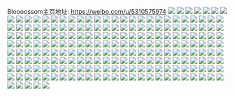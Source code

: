 Bloooossom主页地址: https://weibo.com/u/5310575974 
![](https://wx4.sinaimg.cn/mw2000/005NoDpcgy1h96ob6ik8yj32c0340kjl.jpg) 
![](https://wx4.sinaimg.cn/mw2000/005NoDpcgy1h8pxjpdrmbj32c0340x6r.jpg) 
![](https://wx4.sinaimg.cn/mw2000/005NoDpcgy1h8pxjru518j31sc2ds4qq.jpg) 
![](https://wx4.sinaimg.cn/mw2000/005NoDpcgy1h8pxjv41g0j32c0340qv7.jpg) 
![](https://wx4.sinaimg.cn/mw2000/005NoDpcgy1h8pxjxmw8pj31sc2dskjm.jpg) 
![](https://wx4.sinaimg.cn/mw2000/005NoDpcgy1h8pxk4yrkfj32c03404qq.jpg) 
![](https://wx4.sinaimg.cn/mw2000/005NoDpcgy1h7uqy15ywmj30u01sxgxa.jpg) 
![](https://wx4.sinaimg.cn/mw2000/005NoDpcgy1h7kb7wnzfpj32c0340npd.jpg) 
![](https://wx4.sinaimg.cn/mw2000/005NoDpcgy1h79s1fm7raj30nl15z0zo.jpg) 
![](https://wx4.sinaimg.cn/mw2000/005NoDpcgy1h78mxwnvadj31nq27nx6p.jpg) 
![](https://wx4.sinaimg.cn/mw2000/005NoDpcgy1h78mxuuob2j30u01hc75u.jpg) 
![](https://wx4.sinaimg.cn/mw2000/005NoDpcgy1h73suehkn4j30x41867m1.jpg) 
![](https://wx4.sinaimg.cn/mw2000/005NoDpcgy1h73swv9ostj32c0340hdu.jpg) 
![](https://wx4.sinaimg.cn/mw2000/005NoDpcgy1h70p4v6yzgj30wi1ycnfh.jpg) 
![](https://wx4.sinaimg.cn/mw2000/005NoDpcgy1h70p4tsj6lj30wi1ycwv6.jpg) 
![](https://wx4.sinaimg.cn/mw2000/005NoDpcgy1h70p57i46pj30wi1yc4qp.jpg) 
![](https://wx4.sinaimg.cn/mw2000/005NoDpcgy1h6yd1124s5j30zi1ben6e.jpg) 
![](https://wx4.sinaimg.cn/mw2000/005NoDpcgy1h6gxmq489dj32c02c0gvb.jpg) 
![](https://wx4.sinaimg.cn/mw2000/005NoDpcgy1h6gxmwvgw6j33402c01l1.jpg) 
![](https://wx4.sinaimg.cn/mw2000/005NoDpcgy1h6gxn1o0nyj32c02c0gp4.jpg) 
![](https://wx4.sinaimg.cn/mw2000/005NoDpcgy1h6gxmz87fzj32c02c0b2a.jpg) 
![](https://wx4.sinaimg.cn/mw2000/005NoDpcgy1h5sjm6oh9ij315o3h0dje.jpg) 
![](https://wx4.sinaimg.cn/mw2000/005NoDpcgy1h5sjms9gioj315o1jk7c0.jpg) 
![](https://wx4.sinaimg.cn/mw2000/005NoDpcgy1h5sjo653fvj30xc461agy.jpg) 
![](https://wx4.sinaimg.cn/mw2000/005NoDpcgy1h5sjn9yqvlj30xc5k0k15.jpg) 
![](https://wx4.sinaimg.cn/mw2000/005NoDpcgy1h5sjlvy09uj324836ckjn.jpg) 
![](https://wx4.sinaimg.cn/mw2000/005NoDpcgy1h5sjmjxga0j30xc3e9k5s.jpg) 
![](https://wx4.sinaimg.cn/mw2000/005NoDpcgy1h5sjnsxb3jj30xc5k1tjy.jpg) 
![](https://wx4.sinaimg.cn/mw2000/005NoDpcgy1h5sjojgjz9j315o3h0gul.jpg) 
![](https://wx4.sinaimg.cn/mw2000/005NoDpcgy1h5sjoxfgxlj30xc38qk7c.jpg) 
![](https://wx4.sinaimg.cn/mw2000/005NoDpcgy1h5sek05vryj324836ckjn.jpg) 
![](https://wx4.sinaimg.cn/mw2000/005NoDpcgy1h5sejxmmgbj323934vb07.jpg) 
![](https://wx4.sinaimg.cn/mw2000/005NoDpcgy1h5sek6a11xj324736cqv8.jpg) 
![](https://wx4.sinaimg.cn/mw2000/005NoDpcgy1h5sekbef6kj336c2481i1.jpg) 
![](https://wx4.sinaimg.cn/mw2000/005NoDpcgy1h5dap5nhzvj32c02c0kjm.jpg) 
![](https://wx4.sinaimg.cn/mw2000/005NoDpcgy1h5dap8f98gj321k21k4qq.jpg) 
![](https://wx4.sinaimg.cn/mw2000/005NoDpcgy1h5dap1ykmlj32c02c01ky.jpg) 
![](https://wx4.sinaimg.cn/mw2000/005NoDpcgy1h5dapqtw1wj328m2zix6p.jpg) 
![](https://wx4.sinaimg.cn/mw2000/005NoDpcgy1h5dapo421ej32c02c07wi.jpg) 
![](https://wx4.sinaimg.cn/mw2000/005NoDpcgy1h5dapejv4dj31yv1yvqv5.jpg) 
![](https://wx4.sinaimg.cn/mw2000/005NoDpcgy1h5dapjhnryj31zy1zy1ky.jpg) 
![](https://wx4.sinaimg.cn/mw2000/005NoDpcgy1h5dapm3jykj32c02c07wi.jpg) 
![](https://wx4.sinaimg.cn/mw2000/005NoDpcgy1h5dapunf45j33402c0hdv.jpg) 
![](https://wx4.sinaimg.cn/mw2000/005NoDpcgy1h4z1gpkf29j30wi1ychdt.jpg) 
![](https://wx4.sinaimg.cn/mw2000/005NoDpcgy1h41woc4xhpj32c02c0hdt.jpg) 
![](https://wx4.sinaimg.cn/mw2000/005NoDpcgy1h3b4vij2qgj32c02c0x6p.jpg) 
![](https://wx4.sinaimg.cn/mw2000/005NoDpcgy1h2ve5pl4m7j32c02c0u0y.jpg) 
![](https://wx4.sinaimg.cn/mw2000/005NoDpcgy1h2ve5trwn3j32c03407wk.jpg) 
![](https://wx4.sinaimg.cn/mw2000/005NoDpcgy1h2sgoieopmj30u00ddjtr.jpg) 
![](https://wx4.sinaimg.cn/mw2000/005NoDpcgy1h2jvlur6skj30uk48su0x.jpg) 
![](https://wx4.sinaimg.cn/mw2000/005NoDpcgy1h2jvlzrd0wj30xc5jzqv5.jpg) 
![](https://wx4.sinaimg.cn/mw2000/005NoDpcgy1h2jvlxlg0mj30xc5k01ky.jpg) 
![](https://wx4.sinaimg.cn/mw2000/005NoDpcgy1h2jvls8zbmj30xc5lxu0y.jpg) 
![](https://wx4.sinaimg.cn/mw2000/005NoDpcgy1h2jvmk5rvhj30uk6d6b2a.jpg) 
![](https://wx4.sinaimg.cn/mw2000/005NoDpcgy1h2jvm2tvhej30uk6b2u0y.jpg) 
![](https://wx4.sinaimg.cn/mw2000/005NoDpcgy1h2jvm7ljooj30ukauab2c.jpg) 
![](https://wx4.sinaimg.cn/mw2000/005NoDpcgy1h2jvmbkn7dj30uk87ehdv.jpg) 
![](https://wx4.sinaimg.cn/mw2000/005NoDpcgy1h2jvmdoj3oj30uk3e8hdt.jpg) 
![](https://wx4.sinaimg.cn/mw2000/005NoDpcgy1h2jvmgemwkj30xc5k0u0x.jpg) 
![](https://wx4.sinaimg.cn/mw2000/005NoDpcgy1h2cvn61hvwj324m24m4qq.jpg) 
![](https://wx4.sinaimg.cn/mw2000/005NoDpcgy1h2apqmrl13j31o0280x6p.jpg) 
![](https://wx4.sinaimg.cn/mw2000/005NoDpcgy1h25onm7anmj31o01o010k.jpg) 
![](https://wx4.sinaimg.cn/mw2000/005NoDpcgy1h1wjl0zko9j31s22deqv5.jpg) 
![](https://wx4.sinaimg.cn/mw2000/005NoDpcgy1h1v8xwo6f1j30o90o9ah2.jpg) 
![](https://wx4.sinaimg.cn/mw2000/005NoDpcgy1h1v8xw0pswj30p30p3gr9.jpg) 
![](https://wx4.sinaimg.cn/mw2000/005NoDpcgy1h1udfn6vgvj32c03401kx.jpg) 
![](https://wx4.sinaimg.cn/mw2000/005NoDpcgy1h1udfodnykj32c03407wh.jpg) 
![](https://wx4.sinaimg.cn/mw2000/005NoDpcgy1h1udfm1wqxj31vc2hsawc.jpg) 
![](https://wx4.sinaimg.cn/mw2000/005NoDpcgy1h1udfr8jdqj32c0340hdt.jpg) 
![](https://wx4.sinaimg.cn/mw2000/005NoDpcgy1h1udfthjsyj32c0340hdu.jpg) 
![](https://wx4.sinaimg.cn/mw2000/005NoDpcgy1h1udfq1a6dj32c0340b29.jpg) 
![](https://wx4.sinaimg.cn/mw2000/005NoDpcgy1h1s9z61ghjj30wi1ycu0x.jpg) 
![](https://wx4.sinaimg.cn/mw2000/005NoDpcgy1h1pwqkymiwj30wi1yctop.jpg) 
![](https://wx4.sinaimg.cn/mw2000/005NoDpcgy1h1pwqo39k0j30wi1yc1hf.jpg) 
![](https://wx4.sinaimg.cn/mw2000/005NoDpcgy1h1pwqp7vvxj30wi0qzwk5.jpg) 
![](https://wx4.sinaimg.cn/mw2000/005NoDpcgy1h1oqwjd84wj32c02c07wi.jpg) 
![](https://wx4.sinaimg.cn/mw2000/005NoDpcgy1h1ktevupkoj33402c0qv7.jpg) 
![](https://wx4.sinaimg.cn/mw2000/005NoDpcgy1h1jlo4q1udj32c03401kx.jpg) 
![](https://wx4.sinaimg.cn/mw2000/005NoDpcgy1h1doimep5zj32c0340b29.jpg) 
![](https://wx4.sinaimg.cn/mw2000/005NoDpcgy1h0j2gnouw8j33401r0u0x.jpg) 
![](https://wx4.sinaimg.cn/mw2000/005NoDpcgy1h0e5urx2g1j32c03401kz.jpg) 
![](https://wx4.sinaimg.cn/mw2000/005NoDpcgy1h0c0xuon8ij33402c0qv5.jpg) 
![](https://wx4.sinaimg.cn/mw2000/005NoDpcgy1h0c0xycfiyj33402c0u0x.jpg) 
![](https://wx4.sinaimg.cn/mw2000/005NoDpcgy1h0c0y2foiij33402c0u0x.jpg) 
![](https://wx4.sinaimg.cn/mw2000/005NoDpcgy1h0c0ypudd8j33402c0u0x.jpg) 
![](https://wx4.sinaimg.cn/mw2000/005NoDpcgy1h04vtyfbcnj30go0gowfw.jpg) 
![](https://wx4.sinaimg.cn/mw2000/005NoDpcgy1h04vty0acfj30go0goabr.jpg) 
![](https://wx4.sinaimg.cn/mw2000/005NoDpcgy1h04vtz42ebj30u01o17g9.jpg) 
![](https://wx4.sinaimg.cn/mw2000/005NoDpcgy1h03o7xprqhj31fy25xqi5.jpg) 
![](https://wx4.sinaimg.cn/mw2000/005NoDpcgy1gzzgs5dc1fj31791loh4v.jpg) 
![](https://wx4.sinaimg.cn/mw2000/005NoDpcgy1gzzgs469w3j32a931oqv6.jpg) 
![](https://wx4.sinaimg.cn/mw2000/005NoDpcgy1gzx288ol5dj32001c01fj.jpg) 
![](https://wx4.sinaimg.cn/mw2000/005NoDpcgy1gzx28gh54bj315o1jk1df.jpg) 
![](https://wx4.sinaimg.cn/mw2000/005NoDpcgy1gzx28a4w0qj32001c0wy2.jpg) 
![](https://wx4.sinaimg.cn/mw2000/005NoDpcgy1gzx283ocf0j32001c04gy.jpg) 
![](https://wx4.sinaimg.cn/mw2000/005NoDpcgy1gzx285h473j32001c01db.jpg) 
![](https://wx4.sinaimg.cn/mw2000/005NoDpcgy1gzx28esjkuj32001c0k54.jpg) 
![](https://wx4.sinaimg.cn/mw2000/005NoDpcgy1gzuk5ofu0rj316r1s44lq.jpg) 
![](https://wx4.sinaimg.cn/mw2000/005NoDpcgy1gzuk5n8b5oj319b1vp1kx.jpg) 
![](https://wx4.sinaimg.cn/mw2000/005NoDpcgy1gzuk5eul4vj30za1gx7l1.jpg) 
![](https://wx4.sinaimg.cn/mw2000/005NoDpcgy1gzuk5ixukvj30sl16w15r.jpg) 
![](https://wx4.sinaimg.cn/mw2000/005NoDpcgy1gzuk5gfi3vj31c02007p2.jpg) 
![](https://wx4.sinaimg.cn/mw2000/005NoDpcgy1gzuk5dp4yrj31c0200tug.jpg) 
![](https://wx4.sinaimg.cn/mw2000/005NoDpcgy1gzuk5htra9j31c0200x3t.jpg) 
![](https://wx4.sinaimg.cn/mw2000/005NoDpcgy1gzuk5kajsxj31c02001fg.jpg) 
![](https://wx4.sinaimg.cn/mw2000/005NoDpcgy1gzuk5loq16j31c0200azs.jpg) 
![](https://wx4.sinaimg.cn/mw2000/005NoDpcgy1gzl8i0sp05j30wi0djjsx.jpg) 
![](https://wx4.sinaimg.cn/mw2000/005NoDpcgy1gzl8i1blrdj30zk1be79b.jpg) 
![](https://wx4.sinaimg.cn/mw2000/005NoDpcgy1gzl8i41jhyj32c0340npe.jpg) 
![](https://wx4.sinaimg.cn/mw2000/005NoDpcgy1gzgu9ax5vzj30ko0whdno.jpg) 
![](https://wx4.sinaimg.cn/mw2000/005NoDpcgy1gzfudg9oo5j30wi1ycn8k.jpg) 
![](https://wx4.sinaimg.cn/mw2000/005NoDpcgy1gzfjy201mkj32c02c0b2a.jpg) 
![](https://wx4.sinaimg.cn/mw2000/005NoDpcgy1gzfjxy847zj31ze1ze7wi.jpg) 
![](https://wx4.sinaimg.cn/mw2000/005NoDpcgy1gzfjxw9x63j32c02bzb2a.jpg) 
![](https://wx4.sinaimg.cn/mw2000/005NoDpcgy1gzfjy0szmpj3242242hdt.jpg) 
![](https://wx4.sinaimg.cn/mw2000/005NoDpcgy1gzfjy01kd6j32bz277u0y.jpg) 
![](https://wx4.sinaimg.cn/mw2000/005NoDpcgy1gzfjxwnwybj30tz1407c4.jpg) 
![](https://wx4.sinaimg.cn/mw2000/005NoDpcgy1gzfjxx1mesj30zr0zsnbh.jpg) 
![](https://wx4.sinaimg.cn/mw2000/005NoDpcgy1gz8sqr1dv6j32c0340npe.jpg) 
![](https://wx4.sinaimg.cn/mw2000/005NoDpcgy1gz8sqy0jcpj32c0340qv7.jpg) 
![](https://wx4.sinaimg.cn/mw2000/005NoDpcgy1gz46v9vyutj30qy0l0q5i.jpg) 
![](https://wx4.sinaimg.cn/mw2000/005NoDpcgy1gyzkdhckwfj30wi13aqeu.jpg) 
![](https://wx4.sinaimg.cn/mw2000/005NoDpcgy1gywxxmmwofj32c0340x6p.jpg) 
![](https://wx4.sinaimg.cn/mw2000/005NoDpcgy1gywxxk4tqjj32b032o1l0.jpg) 
![](https://wx4.sinaimg.cn/mw2000/005NoDpcgy1gy6nuvq6xzj317v0t8amg.jpg) 
![](https://wx4.sinaimg.cn/mw2000/005NoDpcgy1gy6nuuxocij319f1w3e81.jpg) 
![](https://wx4.sinaimg.cn/mw2000/005NoDpcgy1gxylh9klxnj31uc1ackjo.jpg) 
![](https://wx4.sinaimg.cn/mw2000/005NoDpcgy1gxlsjbj0qkj31uc1acnpe.jpg) 
![](https://wx4.sinaimg.cn/mw2000/005NoDpcgy1gxlsj1bxj3j31uc1ac7wi.jpg) 
![](https://wx4.sinaimg.cn/mw2000/005NoDpcgy1gxlsjln0unj31uc1ackjm.jpg) 
![](https://wx4.sinaimg.cn/mw2000/005NoDpcgy1gxh4qt9rltj31hp1zlx49.jpg) 
![](https://wx4.sinaimg.cn/mw2000/005NoDpcgy1gxh4qrtgmpj31r02bze82.jpg) 
![](https://wx4.sinaimg.cn/mw2000/005NoDpcgy1gxh4qnhucpj326g2wlkjm.jpg) 
![](https://wx4.sinaimg.cn/mw2000/005NoDpcgy1gxh4qgr56yj32432tfkjm.jpg) 
![](https://wx4.sinaimg.cn/mw2000/005NoDpcgy1gxclmmevt9j30n0047t98.jpg) 
![](https://wx4.sinaimg.cn/mw2000/005NoDpcgy1gx6oow62s3j33402c0hdu.jpg) 
![](https://wx4.sinaimg.cn/mw2000/005NoDpcgy1gx6ooy0zl1j33402c0u0x.jpg) 
![](https://wx4.sinaimg.cn/mw2000/005NoDpcgy1gx6oozony5j32c03404qq.jpg) 
![](https://wx4.sinaimg.cn/mw2000/005NoDpcgy1gx5koufp4ej329h313u0y.jpg) 
![](https://wx4.sinaimg.cn/mw2000/005NoDpcgy1gx5koswbwwj32bz3404qr.jpg) 
![](https://wx4.sinaimg.cn/mw2000/005NoDpcgy1gx5koloc0aj32c0340u0y.jpg) 
![](https://wx4.sinaimg.cn/mw2000/005NoDpcgy1gx5kon8o12j31fb1wekjl.jpg) 
![](https://wx4.sinaimg.cn/mw2000/005NoDpcgy1gx5koqr0jvj329h30nhdu.jpg) 
![](https://wx4.sinaimg.cn/mw2000/005NoDpcgy1gx5kovtit0j31u52g64pm.jpg) 
![](https://wx4.sinaimg.cn/mw2000/005NoDpcgy1gx5kp72favj33402c0qv7.jpg) 
![](https://wx4.sinaimg.cn/mw2000/005NoDpcgy1gx5kozxll4j33402c0qv7.jpg) 
![](https://wx4.sinaimg.cn/mw2000/005NoDpcgy1gx5koi3uu0j31sc2dsqv5.jpg) 
![](https://wx4.sinaimg.cn/mw2000/005NoDpcgy1gx5kp2nb6uj33402c0x6q.jpg) 
![](https://wx4.sinaimg.cn/mw2000/005NoDpcgy1gx30z5p808j31r03407wj.jpg) 
![](https://wx4.sinaimg.cn/mw2000/005NoDpcgy1gx30z1gxd0j31r0340x6q.jpg) 
![](https://wx4.sinaimg.cn/mw2000/005NoDpcgy1gwtrsudxtnj31sc2ds7wj.jpg) 
![](https://wx4.sinaimg.cn/mw2000/005NoDpcgy1gwtrsykn89j32c0340npe.jpg) 
![](https://wx4.sinaimg.cn/mw2000/005NoDpcgy1gwth3q40tfj32c0340qv6.jpg) 
![](https://wx4.sinaimg.cn/mw2000/005NoDpcgy1gwrpifwlocj32c03401ky.jpg) 
![](https://wx4.sinaimg.cn/mw2000/005NoDpcgy1gwrpggqk06j32c02slx6p.jpg) 
![](https://wx4.sinaimg.cn/mw2000/005NoDpcgy1gwqj8l4itaj32c03404qr.jpg) 
![](https://wx4.sinaimg.cn/mw2000/005NoDpcgy1gwqj8ohwqpj32c0340qv6.jpg) 
![](https://wx4.sinaimg.cn/mw2000/005NoDpcgy1gwm5dzep46j32c03407wh.jpg) 
![](https://wx4.sinaimg.cn/mw2000/005NoDpcgy1gwko7o6idkj311i1dy7sw.jpg) 
![](https://wx4.sinaimg.cn/mw2000/005NoDpcgy1gwko7p8jkej311i11i7g6.jpg) 
![](https://wx4.sinaimg.cn/mw2000/005NoDpcgy1gwko7qc730j311i1e017b.jpg) 
![](https://wx4.sinaimg.cn/mw2000/005NoDpcgy1gwko7m590lj311i1e0wz8.jpg) 
![](https://wx4.sinaimg.cn/mw2000/005NoDpcgy1gwicnmh2u5j32c03407wi.jpg) 
![](https://wx4.sinaimg.cn/mw2000/005NoDpcgy1gwfkelmhgej30s41e04br.jpg) 
![](https://wx4.sinaimg.cn/mw2000/005NoDpcgy1gwdwe3zj0ij33402c0qv6.jpg) 
![](https://wx4.sinaimg.cn/mw2000/005NoDpcgy1gwdwe5w08hj33402c0e82.jpg) 
![](https://wx4.sinaimg.cn/mw2000/005NoDpcgy1gwdwe6uyvbj30tl1glk18.jpg) 
![](https://wx4.sinaimg.cn/mw2000/005NoDpcgy1gwdwe7yufmj32c03401ky.jpg) 
![](https://wx4.sinaimg.cn/mw2000/005NoDpcgy1gwdweorkqgj32c0340x6r.jpg) 
![](https://wx4.sinaimg.cn/mw2000/005NoDpcgy1gwdwe2fhp5j30j20wkjw9.jpg) 
![](https://wx4.sinaimg.cn/mw2000/005NoDpcgy1gwbhek2u48j31r0340e82.jpg) 
![](https://wx4.sinaimg.cn/mw2000/005NoDpcgy1gw9bebh1czj315o2bc1kx.jpg) 
![](https://wx4.sinaimg.cn/mw2000/005NoDpcgy1gw00ullcv6j32c0340hdu.jpg) 
![](https://wx4.sinaimg.cn/mw2000/005NoDpcgy1gw00yyetmpj311i1e0tpq.jpg) 
![](https://wx4.sinaimg.cn/mw2000/005NoDpcgy1gw00uh6177j31sc2dsx6p.jpg) 
![](https://wx4.sinaimg.cn/mw2000/005NoDpcgy1gw00uevdhlj31sc2dsb2a.jpg) 
![](https://wx4.sinaimg.cn/mw2000/005NoDpcgy1gw00uq7k9gj32c0340hdv.jpg) 
![](https://wx4.sinaimg.cn/mw2000/005NoDpcgy1gw00wruf9jj32c0340b2a.jpg) 
![](https://wx4.sinaimg.cn/mw2000/005NoDpcgy1gw00wocipkj32c0340x6r.jpg) 
![](https://wx4.sinaimg.cn/mw2000/005NoDpcgy1gw00usvpcaj32ds1sc7wi.jpg) 
![](https://wx4.sinaimg.cn/mw2000/005NoDpcgy1gw00wudhfcj32c0340x6p.jpg) 
![](https://wx4.sinaimg.cn/mw2000/005NoDpcgy1gw00uc973ej31sc2dsnpe.jpg) 
![](https://wx4.sinaimg.cn/mw2000/005NoDpcgy1gw00yt219gj32c03401kz.jpg) 
![](https://wx4.sinaimg.cn/mw2000/005NoDpcgy1gw00ywfac0j33402c0x6q.jpg) 
![](https://wx4.sinaimg.cn/mw2000/005NoDpcgy1gw011akwqnj30z51avk2i.jpg) 
![](https://wx4.sinaimg.cn/mw2000/005NoDpcgy1gw00wwvnhxj32c03404qq.jpg) 
![](https://wx4.sinaimg.cn/mw2000/005NoDpcgy1gw011e1apkj32ds1scu0x.jpg) 
![](https://wx4.sinaimg.cn/mw2000/005NoDpcgy1gw011gxlzij32c0340b2a.jpg) 
![](https://wx4.sinaimg.cn/mw2000/005NoDpcgy1gw011ocn7wj32ds1scb2c.jpg) 
![](https://wx4.sinaimg.cn/mw2000/005NoDpcgy1gw00ytj2fyj30f903cwer.jpg) 
![](https://wx4.sinaimg.cn/mw2000/005NoDpcgy1gvwo754is0j30jv09iab5.jpg) 
![](https://wx4.sinaimg.cn/mw2000/005NoDpcgy1gvt6pl332mj30hs0hsmzz.jpg) 
![](https://wx4.sinaimg.cn/mw2000/005NoDpcgy1gvt6plxahej30pd0pd790.jpg) 
![](https://wx4.sinaimg.cn/mw2000/005NoDpcgy1gvrlicdmxoj624g2tykjl02.jpg) 
![](https://wx4.sinaimg.cn/mw2000/005NoDpcgy1gvrliek84mj61400u0qaf02.jpg) 
![](https://wx4.sinaimg.cn/mw2000/005NoDpcgy1gvrlgxfnkaj62ds1sc7wi02.jpg) 
![](https://wx4.sinaimg.cn/mw2000/005NoDpcgy1gvrljbchdfj61e011ie2402.jpg) 
![](https://wx4.sinaimg.cn/mw2000/005NoDpcgy1gvo2tt8nyij611i11iqjd02.jpg) 
![](https://wx4.sinaimg.cn/mw2000/005NoDpcgy1gvnvl2buuej60n00laabf02.jpg) 
![](https://wx4.sinaimg.cn/mw2000/005NoDpcgy1gvllxqb35xj61sc2dshdu02.jpg) 
![](https://wx4.sinaimg.cn/mw2000/005NoDpcgy1gvllxuj5ytj62c0340qv602.jpg) 
![](https://wx4.sinaimg.cn/mw2000/005NoDpcgy1gvlly1x14hj62c03407wj02.jpg) 
![](https://wx4.sinaimg.cn/mw2000/005NoDpcgy1gvhlm48lhmj63402c0u0z02.jpg) 
![](https://wx4.sinaimg.cn/mw2000/005NoDpcgy1gveucm65cqj63402c04qq02.jpg) 
![](https://wx4.sinaimg.cn/mw2000/005NoDpcgy1gveucqqu0ij62c0340e8302.jpg) 
![](https://wx4.sinaimg.cn/mw2000/005NoDpcgy1gvbqqz6c30j62c0340npd02.jpg) 
![](https://wx4.sinaimg.cn/mw2000/005NoDpcgy1gv8cynvcn3j60n01dsgnq02.jpg) 
![](https://wx4.sinaimg.cn/mw2000/005NoDpcgy1gupuhjomqkj63402c0u0y02.jpg) 
![](https://wx4.sinaimg.cn/mw2000/005NoDpcgy1guks8bxtbbj61261l9azn02.jpg) 
![](https://wx4.sinaimg.cn/mw2000/005NoDpcgy1gugktk35nsj61bg2cbkil02.jpg) 
![](https://wx4.sinaimg.cn/mw2000/005NoDpcgy1gua970vsckj63402c0npd02.jpg) 
![](https://wx4.sinaimg.cn/mw2000/005NoDpcgy1gtwzt68w7zj324h1ld4qp.jpg) 
